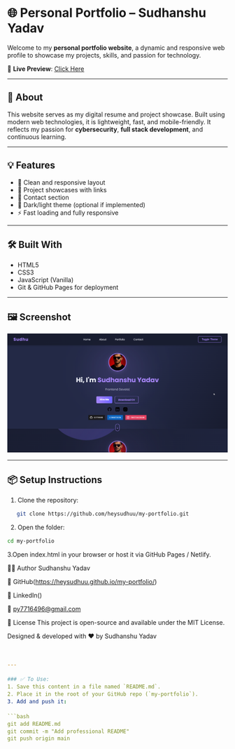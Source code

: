 # 🌐 Personal Portfolio – Sudhanshu Yadav

Welcome to my **personal portfolio website**, a dynamic and responsive web profile to showcase my projects, skills, and passion for technology.

🚀 **Live Preview**: [Click Here](https://heysudhuu.github.io/my-portfolio/)

---

## 📁 About

This website serves as my digital resume and project showcase. Built using modern web technologies, it is lightweight, fast, and mobile-friendly. It reflects my passion for **cybersecurity**, **full stack development**, and continuous learning.

---

## 💡 Features

- 📄 Clean and responsive layout
- 💼 Project showcases with links
- 📧 Contact section
- 🌙 Dark/light theme (optional if implemented)
- ⚡ Fast loading and fully responsive

---

## 🛠️ Built With

- HTML5
- CSS3
- JavaScript (Vanilla)
- Git & GitHub Pages for deployment

---

## 🖼️ Screenshot

![Portfolio Preview](MxjXb1hsFM.png)

---

## 📦 Setup Instructions

1. Clone the repository:
```bash
   git clone https://github.com/heysudhuu/my-portfolio.git

```

2. Open the folder:
```bash
cd my-portfolio
```
3.Open index.html in your browser or host it via GitHub Pages / Netlify.

👨‍💻 Author
Sudhanshu Yadav

🔗 GitHub(https://heysudhuu.github.io/my-portfolio/)

💼 LinkedIn([](https://www.linkedin.com/in/heysudhu))

📧 py7716496@gmail.com

📃 License
This project is open-source and available under the MIT License.

Designed & developed with ❤️ by Sudhanshu Yadav
```yaml


---

### ✅ To Use:
1. Save this content in a file named `README.md`.
2. Place it in the root of your GitHub repo (`my-portfolio`).
3. Add and push it:

```bash
git add README.md
git commit -m "Add professional README"
git push origin main
```

